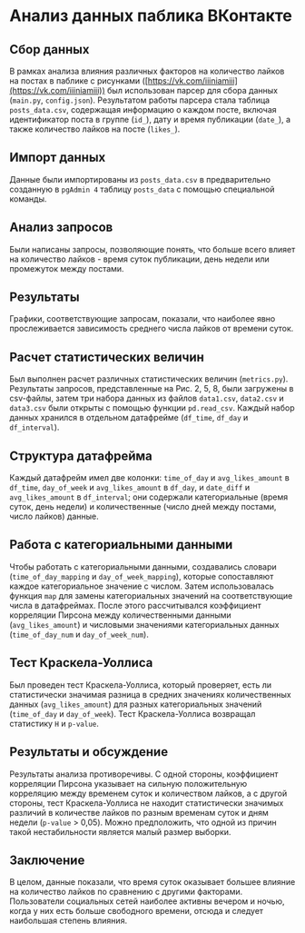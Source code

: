 **Анализ данных паблика ВКонтакте**
===============================================================================

**Сбор данных**
---------------

В рамках анализа влияния различных факторов на количество лайков на постах в паблике с рисунками ([https://vk.com/iiiniamiii](https://vk.com/iiiniamiii)) был использован парсер для сбора данных (`main.py`, `config.json`). Результатом работы парсера стала таблица `posts_data.csv`, содержащая информацию о каждом посте, включая идентификатор поста в группе (`id_`), дату и время публикации (`date_`), а также количество лайков на посте (`likes_`).

**Импорт данных**
-------------------------------

Данные были импортированы из `posts_data.csv` в предварительно созданную в `pgAdmin 4` таблицу `posts_data` с помощью специальной команды.

**Анализ запросов**
-----------------

Были написаны запросы, позволяющие понять, что больше всего влияет на количество лайков - время суток публикации, день недели или промежуток между постами.

**Результаты**
----------

Графики, соответствующие запросам, показали, что наиболее явно прослеживается зависимость среднего числа лайков от времени суток.

**Расчет статистических величин**
-------------------------

Был выполнен расчет различных статистических величин (`metrics.py`). Результаты запросов, представленные на Рис. 2, 5, 8, были загружены в csv-файлы, затем три набора данных из файлов `data1.csv`, `data2.csv` и `data3.csv` были открыты с помощью функции `pd.read_csv`. Каждый набор данных хранился в отдельном датафрейме (`df_time`, `df_day` и `df_interval`).

**Структура датафрейма**
---------------------

Каждый датафрейм имел две колонки: `time_of_day` и `avg_likes_amount` в `df_time`, `day_of_week` и `avg_likes_amount` в `df_day`, и `date_diff` и `avg_likes_amount` в `df_interval`; они содержали категориальные (время суток, день недели) и количественные (число дней между постами, число лайков) данные.

**Работа с категориальными данными**
-------------------------------

Чтобы работать с категориальными данными, создавались словари (`time_of_day_mapping` и `day_of_week_mapping`), которые сопоставляют каждое категориальное значение с числом. Затем использовалась функция `map` для замены категориальных значений на соответствующие числа в датафреймах. После этого рассчитывался коэффициент корреляции Пирсона между количественными данными (`avg_likes_amount`) и числовыми значениями категориальных данных (`time_of_day_num` и `day_of_week_num`).

**Тест Краскела-Уоллиса**
---------------------

Был проведен тест Краскела-Уоллиса, который проверяет, есть ли статистически значимая разница в средних значениях количественных данных (`avg_likes_amount`) для разных категориальных значений (`time_of_day` и `day_of_week`). Тест Краскела-Уоллиса возвращал статистику `H` и `p-value`.

**Результаты и обсуждение**
-------------------------

Результаты анализа противоречивы. С одной стороны, коэффициент корреляции Пирсона указывает на сильную положительную корреляцию между временем суток и количеством лайков, а с другой стороны, тест Краскела-Уоллиса не находит статистически значимых различий в количестве лайков по разным временам суток и дням недели (`p-value` > 0,05). Можно предположить, что одной из причин такой нестабильности является малый размер выборки.

**Заключение**
----------

В целом, данные показали, что время суток оказывает большее влияние на количество лайков по сравнению с другими факторами. Пользователи социальных сетей наиболее активны вечером и ночью, когда у них есть больше свободного времени, отсюда и следует наибольшая степень влияния.
